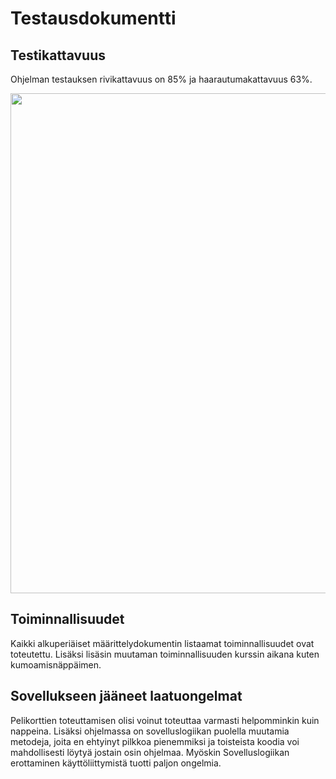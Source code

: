 # **Testausdokumentti**


## **Testikattavuus**

Ohjelman testauksen rivikattavuus on 85% ja haarautumakattavuus 63%.

<img src="https://github.com/VolmarKa/otmPasianssi/blob/master/dokumentaatio/kuvat/testikattavuus.PNG" width="800">

## **Toiminnallisuudet**

Kaikki alkuperiäiset määrittelydokumentin listaamat toiminnallisuudet ovat toteutettu. Lisäksi lisäsin muutaman toiminnallisuuden kurssin
aikana kuten kumoamisnäppäimen.

## **Sovellukseen jääneet laatuongelmat**

Pelikorttien toteuttamisen olisi voinut toteuttaa varmasti helpomminkin kuin nappeina. Lisäksi ohjelmassa on sovelluslogiikan puolella
muutamia metodeja, joita en ehtyinyt pilkkoa pienemmiksi ja toisteista koodia voi mahdollisesti löytyä jostain osin ohjelmaa. Myöskin Sovelluslogiikan erottaminen käyttöliittymistä tuotti paljon ongelmia.
